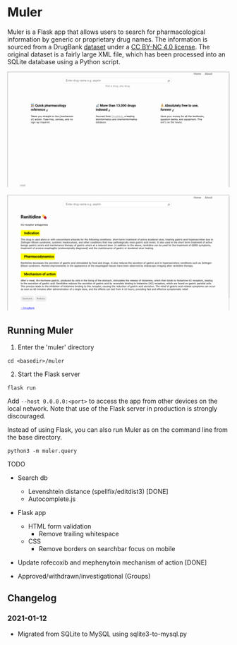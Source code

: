 # Muler

Muler is a Flask app that allows users to search for pharmacological information by generic or proprietary drug names. The information is sourced from a DrugBank [dataset](https://go.drugbank.com/releases/latest) under a [CC BY-NC 4.0 license](https://creativecommons.org/licenses/by-nc/4.0/legalcode). The original dataset is a fairly large XML file, which has been processed into an SQLite database using a Python script. 

![Home page](/search.png?raw=true "Home page")

![Results page](/result.png?raw=true "Results page")


## Running Muler

1. Enter the 'muler' directory

```
cd <basedir>/muler
```

2. Start the Flask server

```
flask run 
```

Add ```--host 0.0.0.0:<port>``` to access the app from other devices on the local network.
Note that use of the Flask server in production is strongly discouraged. 

Instead of using Flask, you can also run Muler as on the command line from the base directory.

```
python3 -m muler.query
```


TODO

- Search db
  - Levenshtein distance (spellfix/editdist3) [DONE]
  - Autocomplete.js

- Flask app 
  - HTML form validation
    - Remove trailing whitespace
  - CSS
    - Remove borders on searchbar focus on mobile

- Update rofecoxib and mephenytoin mechanism of action [DONE]
- Approved/withdrawn/investigational (Groups)



## Changelog

### 2021-01-12
- Migrated from SQLite to MySQL using sqlite3-to-mysql.py